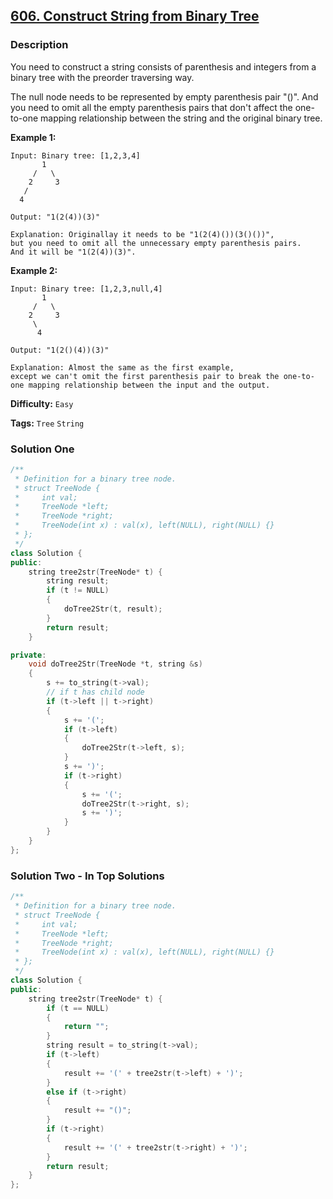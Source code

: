 ## [606. Construct String from Binary Tree](https://leetcode.com/problems/construct-string-from-binary-tree/#/description)

### Description

You need to construct a string consists of parenthesis and integers from a binary tree with the preorder traversing way.

The null node needs to be represented by empty parenthesis pair "()". And you need to omit all the empty parenthesis pairs that don't affect the one-to-one mapping relationship between the string and the original binary tree.

**Example 1:**

```
Input: Binary tree: [1,2,3,4]
       1
     /   \
    2     3
   /
  4

Output: "1(2(4))(3)"

Explanation: Originallay it needs to be "1(2(4)())(3()())",
but you need to omit all the unnecessary empty parenthesis pairs.
And it will be "1(2(4))(3)".
```

**Example 2:**

```
Input: Binary tree: [1,2,3,null,4]
       1
     /   \
    2     3
     \
      4

Output: "1(2()(4))(3)"

Explanation: Almost the same as the first example,
except we can't omit the first parenthesis pair to break the one-to-one mapping relationship between the input and the output.
```

**Difficulty:** `Easy`

**Tags:** `Tree` `String`

### Solution One

```c++
/**
 * Definition for a binary tree node.
 * struct TreeNode {
 *     int val;
 *     TreeNode *left;
 *     TreeNode *right;
 *     TreeNode(int x) : val(x), left(NULL), right(NULL) {}
 * };
 */
class Solution {
public:
    string tree2str(TreeNode* t) {
        string result;
        if (t != NULL)
        {
            doTree2Str(t, result);
        }
        return result;
    }

private:
    void doTree2Str(TreeNode *t, string &s)
    {
        s += to_string(t->val);
        // if t has child node
        if (t->left || t->right)
        {
            s += '(';
            if (t->left)
            {
                doTree2Str(t->left, s);
            }
            s += ')';
            if (t->right)
            {
                s += '(';
                doTree2Str(t->right, s);
                s += ')';
            }
        }
    }
};
```

### Solution Two - In Top Solutions

```c++
/**
 * Definition for a binary tree node.
 * struct TreeNode {
 *     int val;
 *     TreeNode *left;
 *     TreeNode *right;
 *     TreeNode(int x) : val(x), left(NULL), right(NULL) {}
 * };
 */
class Solution {
public:
    string tree2str(TreeNode* t) {
        if (t == NULL)
        {
            return "";
        }
        string result = to_string(t->val);
        if (t->left)
        {
            result += '(' + tree2str(t->left) + ')';
        }
        else if (t->right)
        {
            result += "()";
        }
        if (t->right)
        {
            result += '(' + tree2str(t->right) + ')';
        }
        return result;
    }
};
```

